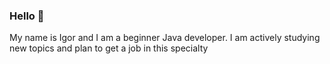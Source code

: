 ### Hello 👋
My name is Igor and I am a beginner Java developer. I am actively studying new topics and plan to get a job in this specialty




